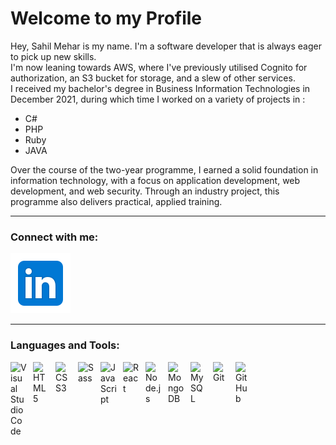 <foreignObject width="100%" height="100%">
<div xmlns="http://www.w3.org/1999/xhtml">



<h1 class="welcome">Welcome to my Profile</h1>

<p  align="left">
Hey, Sahil Mehar is my name. I'm a software developer that is always eager to pick up new skills. <br>
I'm now leaning towards AWS, where I've previously utilised Cognito for authorization, an S3 bucket for storage, and a slew of other services. <br>
I received my bachelor's degree in Business Information Technologies in December 2021, during which time I worked on a variety of projects in : <br>
 <ul>
 <li>C#</li>
 <li>PHP</li>
 <li>Ruby</li>
 <li>JAVA</li>
</ul>


Over the course of the two-year programme, I earned a solid foundation in information technology, with a focus on application development, web development, and web security. Through an industry project, this programme also delivers practical, applied training.
</p>

---

### Connect with me:

[![website](./img/linkedin.svg)](https://www.linkedin.com/in/sahil-mehar-035040193/)



---

### Languages and Tools:

<img align="left" alt="Visual Studio Code" width="26px" src="https://cdn.jsdelivr.net/gh/devicons/devicon/icons/vscode/vscode-original.svg" style="padding-right:10px;" />
<img align="left" alt="HTML5" width="26px" src="https://cdn.jsdelivr.net/gh/devicons/devicon/icons/html5/html5-original.svg" style="padding-right:10px;" />
<img align="left" alt="CSS3" width="26px" src="https://cdn.jsdelivr.net/gh/devicons/devicon/icons/css3/css3-original.svg" style="padding-right:10px;" />
<img align="left" alt="Sass" width="26px" src="https://cdn.jsdelivr.net/gh/devicons/devicon/icons/sass/sass-original.svg" style="padding-right:10px;" />
<img align="left" alt="JavaScript" width="26px" src="https://cdn.jsdelivr.net/gh/devicons/devicon/icons/javascript/javascript-original.svg" style="padding-right:10px;" />
<img align="left" alt="React" width="26px" src="https://cdn.jsdelivr.net/gh/devicons/devicon/icons/react/react-original.svg" style="padding-right:10px;" />
<img align="left" alt="Node.js" width="26px" src="https://cdn.jsdelivr.net/gh/devicons/devicon/icons/nodejs/nodejs-original.svg" style="padding-right:10px;" />
<img align="left" alt="MongoDB" width="26px" src="https://cdn.jsdelivr.net/gh/devicons/devicon/icons/mongodb/mongodb-original.svg" style="padding-right:10px;" />
<img align="left" alt="MySQL" width="26px" src="https://cdn.jsdelivr.net/gh/devicons/devicon/icons/mysql/mysql-original.svg" style="padding-right:10px;" />
<img align="left" alt="Git" width="26px" src="https://cdn.jsdelivr.net/gh/devicons/devicon/icons/git/git-original.svg" style="padding-right:10px;" />
<img align="left" alt="GitHub" width="26px" src="https://user-images.githubusercontent.com/3369400/139447912-e0f43f33-6d9f-45f8-be46-2df5bbc91289.png" style="padding-right:10px;" />

</div>
</foreignObject>
